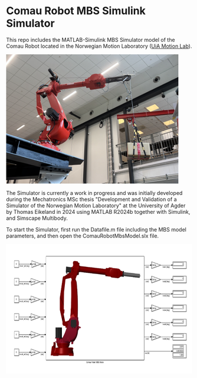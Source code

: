 # Comau Robot MBS Simulink Simulator

This repo includes the MATLAB-Simulink MBS Simulator model of the Comau Robot located in the Norwegian Motion Laboratory ([UiA Motion Lab](https://www.uia.no/motionlab)).

<img src="figs/ComauMotionLab.jpg" alt="drawing" height="350"/> 

The Simulator is currently a work in progress and was initially developed during the Mechatronics MSc thesis "Development and Validation of a Simulator of the Norwegian Motion Laboratory" at the University of Agder by Thomas Eikeland in 2024 using MATLAB R2024b together with Simulink, and Simscape Multibody.

To start the Simulator, first run the Datafile.m file including the MBS model parameters, and then open the ComauRobotMbsModel.slx file.

<img src="figs/SimulinkModel.png" alt="drawing" height="350"/> 